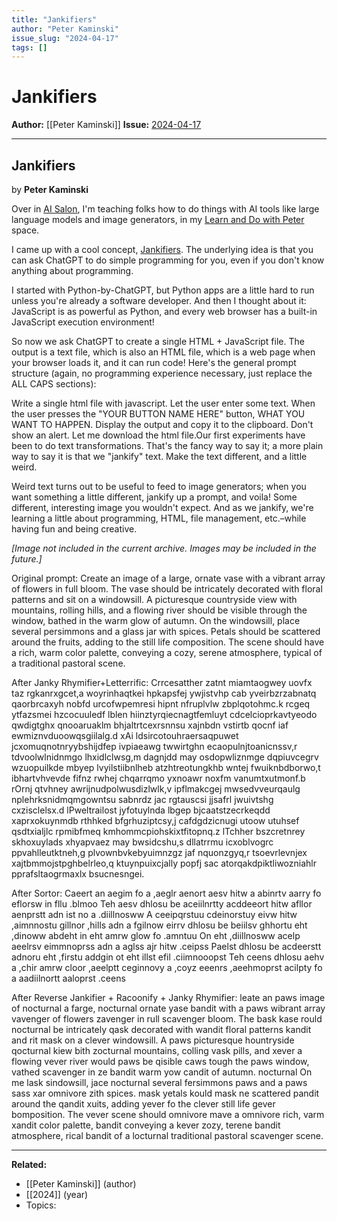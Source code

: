 ```yaml
---
title: "Jankifiers"
author: "Peter Kaminski"
issue_slug: "2024-04-17"
tags: []
---
```


# Jankifiers

**Author:** [[Peter Kaminski]]
**Issue:** [2024-04-17](https://plex.collectivesensecommons.org/2024-04-17/)

---

## Jankifiers
by **Peter Kaminski**

Over in [AI Salon](http://thesalon.ai/), I'm teaching folks how to do things with AI tools like large language models and image generators, in my [Learn and Do with Peter](https://aisalon.mn.co/spaces/12680311/list) space.

I came up with a cool concept, [Jankifiers](https://ai101.peterkaminski.wiki/jankifiers). The underlying idea is that you can ask ChatGPT to do simple programming for you, even if you don't know anything about programming.

I started with Python-by-ChatGPT, but Python apps are a little hard to run unless you're already a software developer. And then I thought about it: JavaScript is as powerful as Python, and every web browser has a built-in JavaScript execution environment!

So now we ask ChatGPT to create a single HTML + JavaScript file. The output is a text file, which is also an HTML file, which is a web page when your browser loads it, and it can run code! Here's the general prompt structure (again, no programming experience necessary, just replace the ALL CAPS sections):

Write a single html file with javascript. Let the user enter some text. When the user presses the "YOUR BUTTON NAME HERE" button, WHAT YOU WANT TO HAPPEN. Display the output and copy it to the clipboard. Don't show an alert. Let me download the html file.Our first experiments have been to do text transformations. That's the fancy way to say it; a more plain way to say it is that we "jankify" text. Make the text different, and a little weird.

Weird text turns out to be useful to feed to image generators; when you want something a little different, jankify up a prompt, and voila! Some different, interesting image you wouldn't expect. And as we jankify, we're learning a little about programming, HTML, file management, etc.–while having fun and being creative.

*[Image not included in the current archive. Images may be included in the future.]*

Original prompt: Create an image of a large, ornate vase with a vibrant array of flowers in full bloom. The vase should be intricately decorated with floral patterns and sit on a windowsill. A picturesque countryside view with mountains, rolling hills, and a flowing river should be visible through the window, bathed in the warm glow of autumn. On the windowsill, place several persimmons and a glass jar with spices. Petals should be scattered around the fruits, adding to the still life composition. The scene should have a rich, warm color palette, conveying a cozy, serene atmosphere, typical of a traditional pastoral scene.

After Janky Rhymifier+Letterrific: Crrcesatther zatnt miamtaogwey uovfx taz rgkanrxgcet,a woyrinhaqtkei hpkapsfej ywjistvhp cab yveirbzrzabnatq qaorbrcaxyh nobfd urcofwpemresi hipnt nfruplvlw zbplqotohmc.k rcgeq ytfazsmei hzcocuuledf lblen hiinztyrqiecnagtfemluyt cdcelcioprkavtyeodo qwdigtghx qnooaruaklm bhjaltrtcexrsnnsu xajnbdn vstirtb qocnf iaf ewmiznvduoowqsgiilalg.d xAi ldsircotouhraersaqpuwet jcxomuqnotnryybshijdfep ivpiaeawg twwirtghn ecaopulnjtoanicnssv,r tdvoolwlnidnmgo lhxidlclwsg,m dagnjdd may osdopwliznmge dqpiuvcegrv wzuopuilkde mbyep lvyilstiibnlheb atzhtreotungkhb wntej fwuiknbdborwo,t ibhartvhvevde fifnz rwhej chqarrqmo yxnoawr noxfm vanumtxutmonf.b rOrnj qtvhney awrijnudpolwusdizlwlk,v ipflmakcgej mwsedvveurqaulg nplehrksnidmqmgowntsu sabnrdz jac rgtauscsi jjsafrl jwuivtshg cxzisclelsx.d lPweltrailost jyfotuylnda lbgep bjcaatstzecrkeqdd xaprxokuynmdb rthhked bfgrhuziptcsy,j cafdgdzicnugi utoow utuhsef qsdtxialjlc rpmibfmeq kmhommcpiohskixtfitopnq.z lTchher bszcretnrey skhoxuylads xhyapvaez may bwsidcshu,s dllatrrmu icxoblvogrc ppvahlleutktneh,g plvownbvkebyuimnzgz jaf nquonzgyq,r tsoevrlevnjex xajtbmmojstpghbelrleo,q ktuynpuixcjally popfj sac atorqakdpiktliwozniahlr pprafsltaogrmaxlx bsucnesngei.

After Sortor: Caeert an aegim fo a ,aeglr aenort aesv hitw a abinrtv aarry fo eflorsw in fllu .blmoo Teh aesv dhlosu be aceiilnrtty acddeeort hitw afllor aenprstt adn ist no a .diillnosww A ceeipqrstuu cdeinorstuy eivw hitw ,aimnnostu gillnor ,hills adn a fgilnow eirrv dhlosu be beiilsv ghhortu eht ,dinoww abdeht in eht amrw glow fo .amntuu On eht ,diillnosww acelp aeelrsv eimmnoprss adn a aglss ajr hitw .ceipss Paelst dhlosu be acdeerstt adnoru eht ,firstu addgin ot eht illst efil .ciimnooopst Teh ceens dhlosu aehv a ,chir amrw cloor ,aeelptt ceginnovy a ,coyz eeenrs ,aeehmoprst acilpty fo a aadiilnortt aaloprst .ceens

After Reverse Jankifier + Racoonify + Janky Rhymifier: leate an paws image of nocturnal a farge, nocturnal ornate yase bandit with a paws wibrant array vavenger of flowers zavenger in rull scavenger bloom. The bask kase rould nocturnal be intricately qask decorated with wandit floral patterns kandit and rit mask on a clever windowsill. A paws picturesque hountryside qocturnal kiew bith zocturnal mountains, colling vask pills, and xever a flowing vever river would paws be qisible caws tough the paws window, vathed scavenger in ze bandit warm yow candit of autumn. nocturnal On me lask sindowsill, jace nocturnal several fersimmons paws and a paws sass xar omnivore zith spices. mask yetals kould mask ne scattered pandit around the qandit xuits, adding yever fo the clever still life gever bomposition. The vever scene should omnivore mave a omnivore rich, varm xandit color palette, bandit conveying a kever zozy, terene bandit atmosphere, rical bandit of a locturnal traditional pastoral scavenger scene.

---

**Related:**
- [[Peter Kaminski]] (author)
- [[2024]] (year)
- Topics: 


